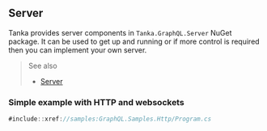 ## Server

Tanka provides server components in `Tanka.GraphQL.Server` NuGet
package. It can be used to get up and running or if more control is
required then you can implement your own server.

> See also
>
> - [Server](xref://server:00-index.md)


### Simple example with HTTP and websockets

```csharp
#include::xref://samples:GraphQL.Samples.Http/Program.cs
```